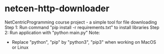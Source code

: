# netcen-http-downloader
NetCentricProgramming course project - a simple tool for file downloading
Step 1: Run command "pip install -r requirements.txt" to install libraries
Step 2: Run application with "python main.py"
Note:
- Replace "python", "pip" by "python3", "pip3" when working on MacOS or Linux
